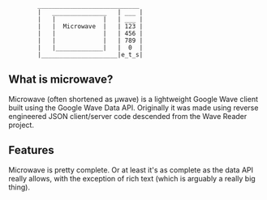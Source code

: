 			____________________________
			|   _______________   | ___ |
			|   |             |   | ___ |
			|   |  Microwave  |   | 123 |
			|   |             |   | 456 |
			|   |             |   | 789 |
			|   |_____________|   |  0  |
			|_____________________|e_t_s|


What is microwave?
------------------

Microwave (often shortened as μwave) is a lightweight Google Wave
client built using the Google Wave Data API. Originally it was made
using reverse engineered JSON client/server code descended from the
Wave Reader project.


Features
--------

Microwave is pretty complete. Or at least it's as complete as the data API
really allows, with the exception of rich text (which is arguably a really big
thing).
